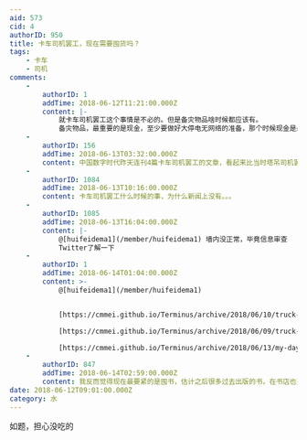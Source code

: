 ```yaml
---
aid: 573
cid: 4
authorID: 950
title: 卡车司机罢工，现在需要囤货吗？
tags:
    - 卡车
    - 司机
comments:
    -
        authorID: 1
        addTime: 2018-06-12T11:21:00.000Z
        content: |-
            就卡车司机罢工这个事情是不必的。但是备灾物品啥时候都应该有。  
            备灾物品，最重要的是现金，至少要做好大停电无网络的准备，那个时候现金是最好的备灾物品。
    -
        authorID: 156
        addTime: 2018-06-13T03:32:00.000Z
        content: 中国数字时代昨天连刊4篇卡车司机罢工的文章，看起来比当时塔吊司机罢工还受关注。
    -
        authorID: 1084
        addTime: 2018-06-13T10:16:00.000Z
        content: 卡车司机罢工什么时候的事，为什么新闻上没有。。。
    -
        authorID: 1085
        addTime: 2018-06-13T16:04:00.000Z
        content: |-
            @[huifeidema1](/member/huifeidema1) 墙内没正常，毕竟信息审查  
            Twitter了解一下
    -
        authorID: 1
        addTime: 2018-06-14T01:04:00.000Z
        content: >-
            @[huifeidema1](/member/huifeidema1)


            [https://cmmei.github.io/Terminus/archive/2018/06/10/truck-drivers-strike.html](https://cmmei.github.io/Terminus/archive/2018/06/10/truck-drivers-strike.html)  

            [https://cmmei.github.io/Terminus/archive/2018/06/09/truck-drivers-strike.html](https://cmmei.github.io/Terminus/archive/2018/06/09/truck-drivers-strike.html)  

            [https://cmmei.github.io/Terminus/archive/2018/06/13/my-day.html](https://cmmei.github.io/Terminus/archive/2018/06/13/my-day.html)
    -
        authorID: 847
        addTime: 2018-06-14T02:59:00.000Z
        content: 我反而觉得现在最要紧的是囤书，估计之后很多过去出版的书，在书店也买不到，网上也不让上架。看到什么你觉得好的书就买下来吧 。
date: 2018-06-12T09:01:00.000Z
category: 水
---
```


如题，担心没吃的
